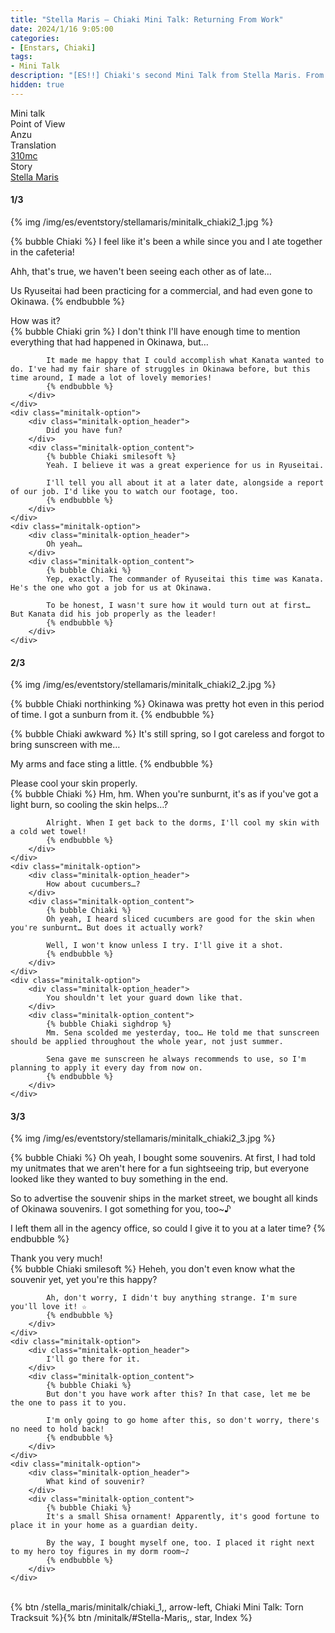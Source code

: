 ```yaml
---
title: "Stella Maris – Chiaki Mini Talk: Returning From Work"
date: 2024/1/16 9:05:00
categories:
- [Enstars, Chiaki]
tags:
- Mini Talk
description: "[ES!!] Chiaki's second Mini Talk from Stella Maris. From Anzu's POV."
hidden: true
---
```

<div class="three-wrapper" style="--storyColor:#5ac189;--storyColor-rgb:90,193,137;--storyColor-h:147.4;--storyColor-s:45.4%;--storyColor-l:55.5%;">
    <div class="info-area">
        <div class="info">
            <div class="info-item characters">
                <div class="label">
                    Mini talk
                </div>
                <div class="value">
								<a href="/categories/Enstars/Chiaki" character="Chiaki"></a>
                </div>
            </div>
            <div class="info-item one">
                <div class="label">
                    Point of View
                </div>
                <div class="value">
                    Anzu
                </div>
            </div>
            <div class="info-item two">
                <div class="label">
                    Translation
                </div>
                <div class="value">
                    <a href="/about">310mc</a>
                </div>
            </div>
            <div class="info-item three">
                <div class="label">
                   Story
                </div>
                <div class="value">
                    <a href="/stella_maris">Stella Maris</a>
                </div>
            </div>
        </div>
    </div>
</div>

<!-- more -->

#### <div mt="rare"></div> 1/3

{% img /img/es/eventstory/stellamaris/minitalk_chiaki2_1.jpg %}

{% bubble Chiaki %}
I feel like it's been a while since you and I ate together in the cafeteria!

Ahh, that's true, we haven't been seeing each other as of late…

Us Ryuseitai had been practicing for a commercial, and had even gone to Okinawa.
{% endbubble %}

<div class="minitalk" character="Anzu">
    <div class="minitalk-option">
        <div class="minitalk-option_header">
            How was it?
        </div>
        <div class="minitalk-option_content">
            {% bubble Chiaki grin %}
            I don't think I'll have enough time to mention everything that had happened in Okinawa, but…

            It made me happy that I could accomplish what Kanata wanted to do. I've had my fair share of struggles in Okinawa before, but this time around, I made a lot of lovely memories!
			{% endbubble %}
        </div>
    </div>
    <div class="minitalk-option">
        <div class="minitalk-option_header">
            Did you have fun?
        </div>
        <div class="minitalk-option_content">
            {% bubble Chiaki smilesoft %}
            Yeah. I believe it was a great experience for us in Ryuseitai.

            I'll tell you all about it at a later date, alongside a report of our job. I'd like you to watch our footage, too.
			{% endbubble %}
        </div>
    </div>
    <div class="minitalk-option">
        <div class="minitalk-option_header">
            Oh yeah…
        </div>
        <div class="minitalk-option_content">
            {% bubble Chiaki %}
            Yep, exactly. The commander of Ryuseitai this time was Kanata. He's the one who got a job for us at Okinawa.

            To be honest, I wasn't sure how it would turn out at first… But Kanata did his job properly as the leader!
			{% endbubble %}
        </div>
    </div>
</div>

#### <div mt="rare"></div> 2/3

{% img /img/es/eventstory/stellamaris/minitalk_chiaki2_2.jpg %}

{% bubble Chiaki northinking %}
Okinawa was pretty hot even in this period of time. I got a sunburn from it.
{% endbubble %}

{% bubble Chiaki awkward %}
It's still spring, so I got careless and forgot to bring sunscreen with me…

My arms and face sting a little.
{% endbubble %}

<div class="minitalk" character="Anzu">
    <div class="minitalk-option">
        <div class="minitalk-option_header">
            Please cool your skin properly.
        </div>
        <div class="minitalk-option_content">
            {% bubble Chiaki %}
            Hm, hm. When you're sunburnt, it's as if you've got a light burn, so cooling the skin helps…?

            Alright. When I get back to the dorms, I'll cool my skin with a cold wet towel!
			{% endbubble %}
        </div>
    </div>
    <div class="minitalk-option">
        <div class="minitalk-option_header">
            How about cucumbers…?
        </div>
        <div class="minitalk-option_content">
            {% bubble Chiaki %}
            Oh yeah, I heard sliced cucumbers are good for the skin when you're sunburnt… But does it actually work?

            Well, I won't know unless I try. I'll give it a shot.
			{% endbubble %}
        </div>
    </div>
    <div class="minitalk-option">
        <div class="minitalk-option_header">
            You shouldn't let your guard down like that.
        </div>
        <div class="minitalk-option_content">
            {% bubble Chiaki sighdrop %}
            Mm. Sena scolded me yesterday, too… He told me that sunscreen should be applied throughout the whole year, not just summer.

            Sena gave me sunscreen he always recommends to use, so I'm planning to apply it every day from now on.
			{% endbubble %}
        </div>
    </div>
</div>

#### <div mt="rare"></div> 3/3

{% img /img/es/eventstory/stellamaris/minitalk_chiaki2_3.jpg %}

{% bubble Chiaki %}
Oh yeah, I bought some souvenirs. At first, I had told my unitmates that we aren't here for a fun sightseeing trip, but everyone looked like they wanted to buy something in the end.

So to advertise the souvenir ships in the market street, we bought all kinds of Okinawa souvenirs. I got something for you, too~♪

I left them all in the agency office, so could I give it to you at a later time?
{% endbubble %}

<div class="minitalk" character="Anzu">
    <div class="minitalk-option">
        <div class="minitalk-option_header">
          Thank you very much!
        </div>
        <div class="minitalk-option_content">
            {% bubble Chiaki smilesoft %}
            Heheh, you don't even know what the souvenir yet, yet you're this happy?

            Ah, don't worry, I didn't buy anything strange. I'm sure you'll love it! ☆
			{% endbubble %}
        </div>
    </div>
    <div class="minitalk-option">
        <div class="minitalk-option_header">
            I'll go there for it.
        </div>
        <div class="minitalk-option_content">
            {% bubble Chiaki %}
            But don't you have work after this? In that case, let me be the one to pass it to you.

            I'm only going to go home after this, so don't worry, there's no need to hold back!
			{% endbubble %}
        </div>
    </div>
    <div class="minitalk-option">
        <div class="minitalk-option_header">
            What kind of souvenir?
        </div>
        <div class="minitalk-option_content">
            {% bubble Chiaki %}
            It's a small Shisa ornament! Apparently, it's good fortune to place it in your home as a guardian deity.

            By the way, I bought myself one, too. I placed it right next to my hero toy figures in my dorm room~♪
			{% endbubble %}
        </div>
    </div>
</div>
<br>
<div toc>{% btn /stella_maris/minitalk/chiaki_1,, arrow-left, Chiaki Mini Talk: Torn Tracksuit %}{% btn /minitalk/#Stella-Maris,, star, Index %}</div>
